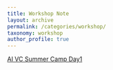 ```yaml
---
title: Workshop Note
layout: archive
permalink: /categories/workshop/
taxonomy: workshop
author_profile: true
---
```


[AI VC Summer Camp Day1](./AI-VC-Summer-Camp-Day-1/)

